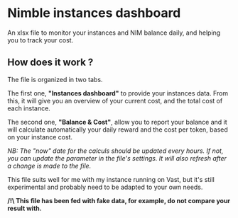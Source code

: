 
# Nimble instances dashboard

An xlsx file to monitor your instances and NIM balance daily, and helping you to track your cost.

## How does it work ?

The file is organized in two tabs.

The first one, **"Instances dashboard"** to provide your instances data.
From this, it will give you an overview of your current cost, and the total cost of each instance.

The second one, **"Balance & Cost"**, allow you to report your balance and it will calculate automatically your daily reward and the cost per token, based on your instance cost.

*NB: The "now" date for the calculs should be updated every hours. If not, you can update the parameter in the file's settings. It will also refresh after a change is made to the file.*


This file suits well for me with my instance running on Vast, but it's still experimental and probably need to be adapted to your own needs.


**/!\ This file has been fed with fake data, for example, do not compare your result with.**